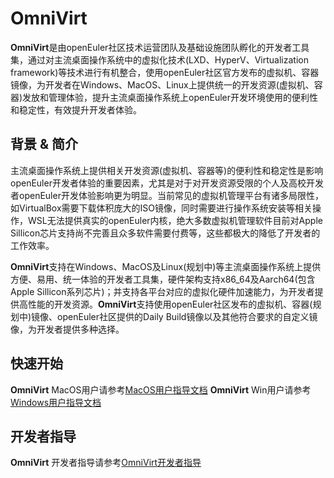 # OmniVirt

**OmniVirt**是由openEuler社区技术运营团队及基础设施团队孵化的开发者工具集，通过对主流桌面操作系统中的虚拟化技术(LXD、HyperV、Virtualization framework)等技术进行有机整合，使用openEuler社区官方发布的虚拟机、容器镜像，为开发者在Windows、MacOS、Linux上提供统一的开发资源(虚拟机、容器)发放和管理体验，提升主流桌面操作系统上openEuler开发环境使用的便利性和稳定性，有效提升开发者体验。

## 背景 & 简介

主流桌面操作系统上提供相关开发资源(虚拟机、容器等)的便利性和稳定性是影响openEuler开发者体验的重要因素，尤其是对于对开发资源受限的个人及高校开发者openEuler开发体验影响更为明显。当前常见的虚拟机管理平台有诸多局限性，如VirtualBox需要下载体积庞大的ISO镜像，同时需要进行操作系统安装等相关操作，WSL无法提供真实的openEuler内核，绝大多数虚拟机管理软件目前对Apple Sillicon芯片支持尚不完善且众多软件需要付费等，这些都极大的降低了开发者的工作效率。

**OmniVirt**支持在Windows、MacOS及Linux(规划中)等主流桌面操作系统上提供方便、易用、统一体验的开发者工具集，硬件架构支持x86_64及Aarch64(包含Apple Sillicon系列芯片)；并支持各平台对应的虚拟化硬件加速能力，为开发者提供高性能的开发资源。**OmniVirt**支持使用openEuler社区发布的虚拟机、容器(规划中)镜像、openEuler社区提供的Daily Build镜像以及其他符合要求的自定义镜像，为开发者提供多种选择。

## 快速开始

**OmniVirt** MacOS用户请参考[MacOS用户指导文档][1]
**OmniVirt** Win用户请参考[Windows用户指导文档][2]

## 开发者指导

**OmniVirt** 开发者指导请参考[OmniVirt开发者指导][3]

[1]: ./docs/mac-user-manual.md
[2]: ./docs/win-user-manual.md
[3]: ./docs/developer-manual.md